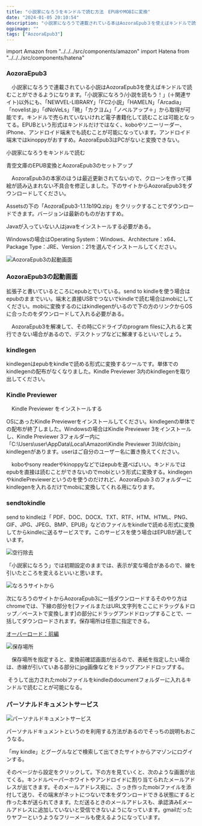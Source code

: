 ```yaml
---
title: "小説家になろうをキンドルで読む方法　EPUBやMOBIに変換"
date: "2024-01-05 20:10:54"
description: "小説家になろうで連載されている本はAozoraEpub３を使えばキンドルで読むことができるようになります。"
ogpimage: ""
tags: ["AozoraEpub3"]
---
```

import Amazon from "../../../src/components/amazon"
import Hatena from "../../../src/components/hatena"

### AozoraEpub3

　小説家になろうで連載されている小説はAozoraEpub3を使えばキンドルで読むことができるようになります。「小説家になろう/小説を読もう！」(＋関連サイト)以外にも、「NEWVEL-LIBRARY」「FC2小説」「HAMELN」「Arcadia」「novelist.jp」「dNoVeLs」「暁」「カクヨム」「ノベルアップ＋」から取得が可能です。キンドルで売られていないけれど電子書籍化して読むことは可能となってる。EPUBという形式はキンドルだけではなく、koboやソニーリーダー、iPhone、アンドロイド端末でも読むことが可能になっています。アンドロイド端末ではkinoppyがおすすめ。AozoraEpub3はPCがないと変換できない。


小説家になろうをキンドルで読む
<Hatena src="https://www.youtube.com/watch?v=qxcDw5nWd10" title="小説家になろうをキンドルで読む"/>



青空文庫のEPUB変換とAozoraEpub3のセットアップ

<Hatena src="https://www.youtube.com/watch?v=SHeUvLXaycc" title="青空文庫のEPUB変換とAozoraEpub3のセットアップ"/>

　AozoraEpub3の本家のほうは最近更新されてないので、クローンを作って挿絵が読み込まれない不具合を修正しました。下のサイトからAozoraEpub3をダウンロードしてください。

Assetsの下の「AozoraEpub3-1.1.1b19Q.zip」をクリックすることでダウンロードできます。バージョンは最新のものがおすすめ。

<Hatena src="https://github.com/kyukyunyorituryo/AozoraEpub3/releases" title="AozoraEpub3のダウンロード"/>

Javaが入っていない人はjavaをインストールする必要がある。

<Hatena src="https://adoptium.net/temurin/releases/?version=21" title="Latest Releases | Adoptium"/>

Windowsの場合はOperating System：Windows、Architecture：x64、Package Type：JRE、Version：21を選んでインストールしてください。


![AozoraEpub3の起動画面](aozoraepub1.jpg)

### AozoraEpub3の起動画面

拡張子と書いているところにepubとでいている。send to kindleを使う場合はepubのままでいい。端末と直接USBでつないでkindleで読む場合はmobiにしてください。mobiに変換するのにはkindlegenがいるので下の方のリンクからOSに合ったのをダウンロードして入れる必要がある。

　AozoraEpub3を解凍して、その時にCドライブのprogram filesに入れると実行できない場合があるので、デスクトップなどに解凍するといいでしょう。

### kindlegen

kindlegenはepubをkindleで読める形式に変換するツールです。単体でのkindlegenの配布がなくなりました。Kindle Previewer 3内のkindlegenを取り出してください。


### Kindle Previewer 

　Kindle Previewer をインストールする

<Hatena src="https://kdp.amazon.co.jp/ja_JP/help/topic/G202131170" title="Kindle Previewer"/>

OSにあったKindle Previewerをインストールしてください。kindlegenの単体での配布が終了しました。Windowsの場合はKindle Previewer 3をインストールし、Kindle Previewer 3フォルダー内に「C:\Users\user\AppData\Local\Amazon\Kindle Previewer 3\lib\fc\bin」kindlegenがあります。userはご自分のユーザー名に置き換えてください。

　koboやsony readerやkinoppyなどではepubを選べばいい。キンドルではepubを直接は読むことができないのでmobiという形式に変換する。kindlegenやkindlePreviewerというのを使うのだけれど、AozoraEpub３のフォルダーにkindlegenを入れるだけでmobiに変換してくれる用になります。


### sendtokindle

send to kindleは「 PDF、DOC、DOCX、TXT、RTF、HTM、HTML、PNG、GIF、JPG、JPEG、BMP、EPUB」などのファイルをkindleで読める形式に変換してからkindleに送るサービスです。このサービスを使う場合はEPUBが適しています。

<Hatena src="https://www.amazon.co.jp/sendtokindle" title="sendtokindle"/>

![空行除去](space-remove.jpg)

「小説家になろう」では初期設定のままでは、表示が変な場合があるので、線を引いたところを変えるといいと思います。

![なろうサイトから](overlord.jpg)

次になろうのサイトからAozoraEpub3に一括ダウンロードするそのやり方はchromeでは、下線の部分を[ファイルまたはURL文字列をここにドラッグ＆ドロップ／ペーストで変換します]の部分にドラッグアンドドロップすることで、一括してダウンロードされます。保存場所は任意に指定できる。

[オーバーロード：前編](https://ncode.syosetu.com/n4402bd/)

![保存場所](filepath.jpg)

　保存場所を指定すると、変換前確認画面が出るので、表紙を指定したい場合は、赤線が引いていある部分にjpg画像などをドラッグアンドドロップする。




 そうして出力されたmobiファイルをkindleのdocumentフォルダーに入れるキンドルで読むことが可能になる。

### パーソナルドキュメントサービス

![パーソナルドキュメントサービス](personal-document.jpg)

パーソナルドキュメントというのを利用する方法があるのでそっちの説明もおこうなる。

「my kindle」とグーグルなどで検索して出てきたサイトからアマゾンにログインする。

そのページから設定をクリックして。下の方を見ていくと、次のような画面が出てくる。キンドルペーパーホワイトやアンドロイドに割り当てられたメールアドレスが出てきます。そのメールアドレス宛に、さっき作ったmobiファイルを添付して送り、その端末がネットにつないで本をダウンロードできる状態にすると作った本が送られてきます。ただ送るときのメールアドレスも、承認済みEメールアドレスに追加していないと受信できないようになっています。gmailだったりヤフーというようなフリーメールも使えるようになっています。

<Amazon asin="B0B9WV9GVS" />